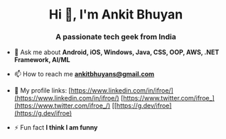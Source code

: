 <h1 align="center">Hi 👋, I'm Ankit Bhuyan</h1>
<h3 align="center">A passionate tech geek from India</h3>

- 💬 Ask me about **Android, iOS, Windows, Java, CSS, OOP, AWS, .NET Framework, AI/ML**

- 📫 How to reach me **ankitbhuyans@gmail.com**

- 📄 My profile links: [https://www.linkedin.com/in/ifroe/](https://www.linkedin.com/in/ifroe/)
                          [https://www.twitter.com/ifroe_](https://www.twitter.com/ifroe_/)
                          [[https://g.dev/ifroe](https://g.dev/ifroe)
- ⚡ Fun fact **I think I am funny**
